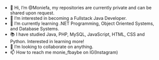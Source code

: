 - 👋 Hi, I’m @Moniefa, my repositories are currently private and can be shared upon request.
- 👀 I’m interested in becoming a Fullstack Java Developer. 
- 🌱 I’m currently learning .NET Programming, Object Oriented Systems, and Database Systems.
- 📚 I have studied Java, PHP, MySQL, JavaScript, HTML, CSS and Python. Interested in learning more!
- 💞️ I’m looking to collaborate on anything. 
- 📫 How to reach me monie_fbaybe on IG(Instagram)

<!---
Moniefa/Moniefa is a ✨ Software Developer ✨ repository because its `README.md` (this file) appears on your GitHub profile.
You can click the Preview link to take a look at your changes.
--->

